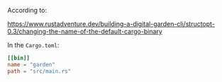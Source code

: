 According to:

https://www.rustadventure.dev/building-a-digital-garden-cli/structopt-0.3/changing-the-name-of-the-default-cargo-binary

In the `Cargo.toml`:

```toml
[[bin]]
name = "garden"
path = "src/main.rs"
```

